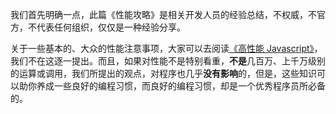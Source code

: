 我们首先明确一点，此篇《性能攻略》是相关开发人员的经验总结，不权威，不官方，不代表任何组织，仅仅是一种经验分享。

关于一些基本的、大众的性能注意事项，大家可以去阅读[《高性能 Javascript》](https://baike.baidu.com/item/%E9%AB%98%E6%80%A7%E8%83%BDJavaScript/8615924?fr=aladdin)，
我们不在这逐一提出。而且，如果对性能不是特别看重，**不是**几百万、上千万级别的运算或调用，我们所提出的观点，对程序也几乎**没有影响**的，但是，这些知识可以助你养成一些良好的编程习惯，而良好的编程习惯，却是一个优秀程序员所必备的。
